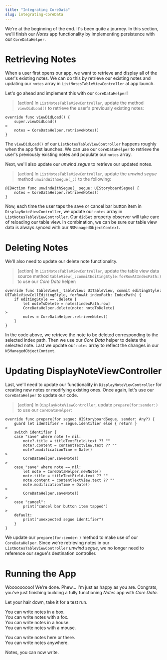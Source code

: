 ```yaml
---
title: "Integrating CoreData"
slug: integrating-CoreData
---
```


We're at the beginning of the end. It's been quite a journey. In this section, we'll finish our _Notes_ app functionality by implementing persistence with our `CoreDataHelper`.

# Retrieving Notes

When a user first opens our app, we want to retrieve and display all of the user's existing notes. We can do this by retrieve our existing notes and updating our `notes` array in `ListNotesTableViewController` at app launch.

Let's go ahead and implement this with our `CoreDataHelper`!

> [action]
In `ListNotesTableViewController`, update the method `viewDidLoad()` to retrieve the user's previously existing notes:
>
```
override func viewDidLoad() {
    super.viewDidLoad()
>    
    notes = CoreDataHelper.retrieveNotes()
}
```

The `viewDidLoad()` of our `ListNotesTableViewController` happens roughly when the app first launches. We can use our `CoreDataHelper` to retrieve the user's previously existing notes and populate our `notes` array.

Next, we'll also update our _unwind segue_ to retrieve our updated notes.

> [action]
In `ListNotesTableViewController`, update the _unwind segue_ method `unwindWithSegue(_:)` to the following:
>
```
@IBAction func unwindWithSegue(_ segue: UIStoryboardSegue) {
    notes = CoreDataHelper.retrieveNotes()
}
```

Now, each time the user taps the save or cancel bar button item in `DisplayNoteViewController`, we update our `notes` array in `ListNotesTableViewController`. Our `didSet` property observer will take care of reloading our table view. In combination, we can be sure our table view data is always synced with our `NSManagedObjectContext`.

# Deleting Notes

We'll also need to update our delete note functionality.

> [action]
In `ListNotesTableViewController`, update the table view data source method `tableView(_:commitEditingStyle:forRowAtIndexPath:)` to use our _Core Data_ helper:
>
```
override func tableView(_ tableView: UITableView, commit editingStyle: UITableViewCellEditingStyle, forRowAt indexPath: IndexPath) {
    if editingStyle == .delete {
        let noteToDelete = notes[indexPath.row]
        CoreDataHelper.delete(note: noteToDelete)
>
        notes = CoreDataHelper.retrieveNotes()
    }
}
```
>
In the code above, we retrieve the note to be deleted corresponding to the selected index path. Then we use our _Core Data_ helper to delete the selected note. Last we update our `notes` array to reflect the changes in our `NSManagedObjectContext`.

# Updating DisplayNoteViewController

Last, we'll need to update our functionality in `DisplayNoteViewController` for creating new notes or modifying existing ones. Once again, let's use our `CoreDataHelper` to update our code.

> [action]
In `DisplayNoteViewController`, update `prepare(for:sender:)` to use our `CoreDataHelper`:
>
```
override func prepare(for segue: UIStoryboardSegue, sender: Any?) {
    guard let identifier = segue.identifier else { return }
>
    switch identifier {
    case "save" where note != nil:
        note?.title = titleTextField.text ?? ""
        note?.content = contentTextView.text ?? ""
        note?.modificationTime = Date()
>
        CoreDataHelper.saveNote()
>
    case "save" where note == nil:
        let note = CoreDataHelper.newNote()
        note.title = titleTextField.text ?? ""
        note.content = contentTextView.text ?? ""
        note.modificationTime = Date()
>
        CoreDataHelper.saveNote()
>
    case "cancel":
        print("cancel bar button item tapped")
>
    default:
        print("unexpected segue identifier")
    }
}
```
>
We update our `prepare(for:sender:)` method to make use of our `CoreDataHelper`. Since we're retrieving notes in our `ListNotesTableViewController` _unwind segue_, we no longer need to reference our segue's destination controller.

# Running the App

Wooooooooo! We're done. Phew... I'm just as happy as you are. Congrats, you've just finishing building a fully functioning _Notes_ app with _Core Data_.

Let your hair down, take it for a test run.

You can write notes in a box. <br />
You can write notes with a fox. <br />
You can write notes in a house. <br />
You can write notes with a mouse. <br />

You can write notes here or there. <br />
You can write notes anywhere. <br />

Notes, you can now write.
